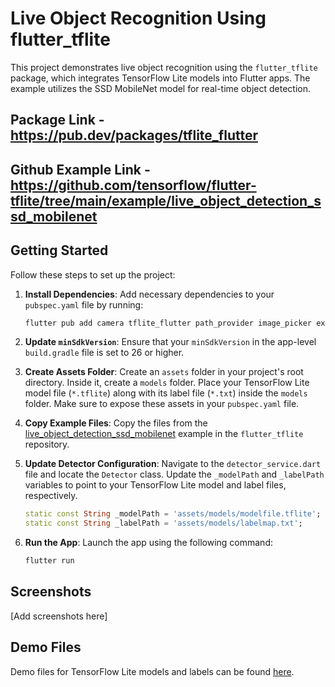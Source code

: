 
# Live Object Recognition Using flutter_tflite

This project demonstrates live object recognition using the `flutter_tflite` package, which integrates TensorFlow Lite models into Flutter apps. The example utilizes the SSD MobileNet model for real-time object detection.
## Package Link - https://pub.dev/packages/tflite_flutter
## Github Example Link - https://github.com/tensorflow/flutter-tflite/tree/main/example/live_object_detection_ssd_mobilenet
## Getting Started

Follow these steps to set up the project:

1. **Install Dependencies**: Add necessary dependencies to your `pubspec.yaml` file by running:
    ```bash
    flutter pub add camera tflite_flutter path_provider image_picker exif
    ```

2. **Update `minSdkVersion`**: Ensure that your `minSdkVersion` in the app-level `build.gradle` file is set to 26 or higher.

3. **Create Assets Folder**: Create an `assets` folder in your project's root directory. Inside it, create a `models` folder. Place your TensorFlow Lite model file (`*.tflite`) along with its label file (`*.txt`) inside the `models` folder. Make sure to expose these assets in your `pubspec.yaml` file.

4. **Copy Example Files**: Copy the files from the [live_object_detection_ssd_mobilenet](https://github.com/tensorflow/flutter-tflite/tree/main/example/live_object_detection_ssd_mobilenet) example in the `flutter_tflite` repository.

5. **Update Detector Configuration**: Navigate to the `detector_service.dart` file and locate the `Detector` class. Update the `_modelPath` and `_labelPath` variables to point to your TensorFlow Lite model and label files, respectively.

    ```dart
    static const String _modelPath = 'assets/models/modelfile.tflite';
    static const String _labelPath = 'assets/models/labelmap.txt';
    ```

6. **Run the App**: Launch the app using the following command:
    ```bash
    flutter run
    ```

## Screenshots

[Add screenshots here]

## Demo Files

Demo files for TensorFlow Lite models and labels can be found [here](https://github.com/shaqian/flutter_tflite/tree/master/example/assets).


